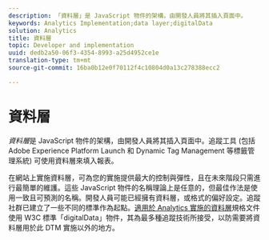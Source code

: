 ```yaml
---
description: 「資料層」是 JavaScript 物件的架構，由開發人員將其插入頁面中。
keywords: Analytics Implementation;data layer;digitalData
solution: Analytics
title: 資料層
topic: Developer and implementation
uuid: dedb2a50-06f3-4354-8993-a25d4952ce1e
translation-type: tm+mt
source-git-commit: 16ba0b12e0f70112f4c10804d0a13c278388ecc2

---
```



# 資料層

_資料層_&#x200B;是 JavaScript 物件的架構，由開發人員將其插入頁面中。追蹤工具 (包括 Adobe Experience Platform Launch 和 Dynamic Tag Management 等標籤管理系統) 可使用資料層來填入報表。

在網站上實施資料層，可為您的實施提供最大的控制與彈性，且在未來階段只需進行最簡單的維護。這些 JavaScript 物件的名稱理論上是任意的，但最佳作法是使用一致且可預測的名稱。開發人員可能已經擁有資料層，或格式的偏好設定。追蹤社群已建立了一些不同的標準作為起點。[適用於 Analytics 實施的資料層](assets/datalayer-documentation.pdf)規格文件使用 W3C 標準「digitalData」物件，其為最多種追蹤技術所接受，以防需要將資料層用於此 DTM 實施以外的地方。
